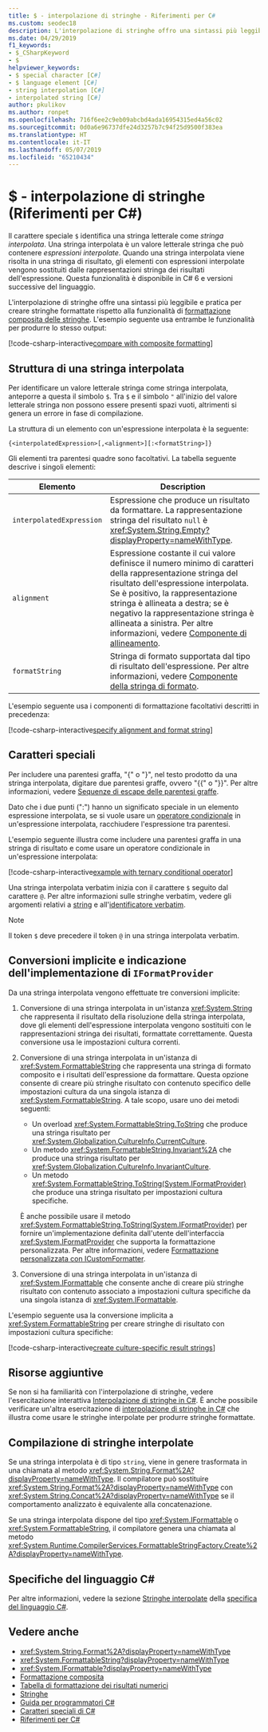 ```yaml
---
title: $ - interpolazione di stringhe - Riferimenti per C#
ms.custom: seodec18
description: L'interpolazione di stringhe offro una sintassi più leggibile e pratica per la formattazione dell'output di tipo stringa rispetto alla formattazione composita tradizionale.
ms.date: 04/29/2019
f1_keywords:
- $_CSharpKeyword
- $
helpviewer_keywords:
- $ special character [C#]
- $ language element [C#]
- string interpolation [C#]
- interpolated string [C#]
author: pkulikov
ms.author: ronpet
ms.openlocfilehash: 716f6ee2c9eb09abcbd4ada16954315ed4a56c02
ms.sourcegitcommit: 0d0a6e96737dfe24d3257b7c94f25d9500f383ea
ms.translationtype: HT
ms.contentlocale: it-IT
ms.lasthandoff: 05/07/2019
ms.locfileid: "65210434"
---
```

# <a name="---string-interpolation-c-reference"></a>$ - interpolazione di stringhe (Riferimenti per C#)

Il carattere speciale `$` identifica una stringa letterale come *stringa interpolata*. Una stringa interpolata è un valore letterale stringa che può contenere *espressioni interpolate*. Quando una stringa interpolata viene risolta in una stringa di risultato, gli elementi con espressioni interpolate vengono sostituiti dalle rappresentazioni stringa dei risultati dell'espressione. Questa funzionalità è disponibile in C# 6 e versioni successive del linguaggio.

L'interpolazione di stringhe offre una sintassi più leggibile e pratica per creare stringhe formattate rispetto alla funzionalità di [formattazione composita delle stringhe](../../../standard/base-types/composite-formatting.md). L'esempio seguente usa entrambe le funzionalità per produrre lo stesso output:

[!code-csharp-interactive[compare with composite formatting](~/samples/snippets/csharp/language-reference/tokens/string-interpolation.cs#1)]

## <a name="structure-of-an-interpolated-string"></a>Struttura di una stringa interpolata

Per identificare un valore letterale stringa come stringa interpolata, anteporre a questa il simbolo `$`. Tra `$` e il simbolo `"` all'inizio del valore letterale stringa non possono essere presenti spazi vuoti, altrimenti si genera un errore in fase di compilazione.

La struttura di un elemento con un'espressione interpolata è la seguente:

```
{<interpolatedExpression>[,<alignment>][:<formatString>]}
```

Gli elementi tra parentesi quadre sono facoltativi. La tabella seguente descrive i singoli elementi:

|Elemento|Description|
|-------------|-----------------|
|`interpolatedExpression`|Espressione che produce un risultato da formattare. La rappresentazione stringa del risultato `null` è <xref:System.String.Empty?displayProperty=nameWithType>.|
|`alignment`|Espressione costante il cui valore definisce il numero minimo di caratteri della rappresentazione stringa del risultato dell'espressione interpolata. Se è positivo, la rappresentazione stringa è allineata a destra; se è negativo la rappresentazione stringa è allineata a sinistra. Per altre informazioni, vedere [Componente di allineamento](../../../standard/base-types/composite-formatting.md#alignment-component).|
|`formatString`|Stringa di formato supportata dal tipo di risultato dell'espressione. Per altre informazioni, vedere [Componente della stringa di formato](../../../standard/base-types/composite-formatting.md#format-string-component).|

L'esempio seguente usa i componenti di formattazione facoltativi descritti in precedenza:

[!code-csharp-interactive[specify alignment and format string](~/samples/snippets/csharp/language-reference/tokens/string-interpolation.cs#2)]

## <a name="special-characters"></a>Caratteri speciali

Per includere una parentesi graffa, "{" o "}", nel testo prodotto da una stringa interpolata, digitare due parentesi graffe, ovvero "{{" o "}}". Per altre informazioni, vedere [Sequenze di escape delle parentesi graffe](../../../standard/base-types/composite-formatting.md#escaping-braces).

Dato che i due punti (":") hanno un significato speciale in un elemento espressione interpolata, se si vuole usare un [operatore condizionale](../operators/conditional-operator.md) in un'espressione interpolata, racchiudere l'espressione tra parentesi.

L'esempio seguente illustra come includere una parentesi graffa in una stringa di risultato e come usare un operatore condizionale in un'espressione interpolata:

[!code-csharp-interactive[example with ternary conditional operator](~/samples/snippets/csharp/language-reference/tokens/string-interpolation.cs#3)]

Una stringa interpolata verbatim inizia con il carattere `$` seguito dal carattere `@`. Per altre informazioni sulle stringhe verbatim, vedere gli argomenti relativi a [string](../keywords/string.md) e all'[identificatore verbatim](verbatim.md).

> [!NOTE]
> Il token `$` deve precedere il token `@` in una stringa interpolata verbatim.

## <a name="implicit-conversions-and-specifying-iformatprovider-implementation"></a>Conversioni implicite e indicazione dell'implementazione di `IFormatProvider`

Da una stringa interpolata vengono effettuate tre conversioni implicite:

1. Conversione di una stringa interpolata in un'istanza <xref:System.String> che rappresenta il risultato della risoluzione della stringa interpolata, dove gli elementi dell'espressione interpolata vengono sostituiti con le rappresentazioni stringa dei risultati, formattate correttamente. Questa conversione usa le impostazioni cultura correnti.

1. Conversione di una stringa interpolata in un'istanza di <xref:System.FormattableString> che rappresenta una stringa di formato composito e i risultati dell'espressione da formattare. Questa opzione consente di creare più stringhe risultato con contenuto specifico delle impostazioni cultura da una singola istanza di <xref:System.FormattableString>. A tale scopo, usare uno dei metodi seguenti:

      - Un overload <xref:System.FormattableString.ToString> che produce una stringa risultato per <xref:System.Globalization.CultureInfo.CurrentCulture>.
      - Un metodo <xref:System.FormattableString.Invariant%2A> che produce una stringa risultato per <xref:System.Globalization.CultureInfo.InvariantCulture>.
      - Un metodo <xref:System.FormattableString.ToString(System.IFormatProvider)> che produce una stringa risultato per impostazioni cultura specifiche.

    È anche possibile usare il metodo <xref:System.FormattableString.ToString(System.IFormatProvider)> per fornire un'implementazione definita dall'utente dell'interfaccia <xref:System.IFormatProvider> che supporta la formattazione personalizzata. Per altre informazioni, vedere [Formattazione personalizzata con ICustomFormatter](../../../standard/base-types/formatting-types.md#custom-formatting-with-icustomformatter).

1. Conversione di una stringa interpolata in un'istanza di <xref:System.IFormattable> che consente anche di creare più stringhe risultato con contenuto associato a impostazioni cultura specifiche da una singola istanza di <xref:System.IFormattable>.

L'esempio seguente usa la conversione implicita a <xref:System.FormattableString> per creare stringhe di risultato con impostazioni cultura specifiche:

[!code-csharp-interactive[create culture-specific result strings](~/samples/snippets/csharp/language-reference/tokens/string-interpolation.cs#4)]

## <a name="additional-resources"></a>Risorse aggiuntive

Se non si ha familiarità con l'interpolazione di stringhe, vedere l'esercitazione interattiva [Interpolazione di stringhe in C#](../../tutorials/exploration/interpolated-strings.yml). È anche possibile verificare un'altra esercitazione di [interpolazione di stringhe in C#](../../tutorials/string-interpolation.md) che illustra come usare le stringhe interpolate per produrre stringhe formattate.

## <a name="compilation-of-interpolated-strings"></a>Compilazione di stringhe interpolate

Se una stringa interpolata è di tipo `string`, viene in genere trasformata in una chiamata al metodo <xref:System.String.Format%2A?displayProperty=nameWithType>. Il compilatore può sostituire <xref:System.String.Format%2A?displayProperty=nameWithType> con <xref:System.String.Concat%2A?displayProperty=nameWithType> se il comportamento analizzato è equivalente alla concatenazione.

Se una stringa interpolata dispone del tipo <xref:System.IFormattable> o <xref:System.FormattableString>, il compilatore genera una chiamata al metodo <xref:System.Runtime.CompilerServices.FormattableStringFactory.Create%2A?displayProperty=nameWithType>.

## <a name="c-language-specification"></a>Specifiche del linguaggio C#

Per altre informazioni, vedere la sezione [Stringhe interpolate](~/_csharplang/spec/expressions.md#interpolated-strings) della [specifica del linguaggio C#](~/_csharplang/spec/introduction.md).

## <a name="see-also"></a>Vedere anche

- <xref:System.String.Format%2A?displayProperty=nameWithType>
- <xref:System.FormattableString?displayProperty=nameWithType>
- <xref:System.IFormattable?displayProperty=nameWithType>
- [Formattazione composita](../../../standard/base-types/composite-formatting.md)
- [Tabella di formattazione dei risultati numerici](../keywords/formatting-numeric-results-table.md)
- [Stringhe](../../programming-guide/strings/index.md)
- [Guida per programmatori C#](../../programming-guide/index.md)
- [Caratteri speciali di C#](index.md)
- [Riferimenti per C#](../index.md)
